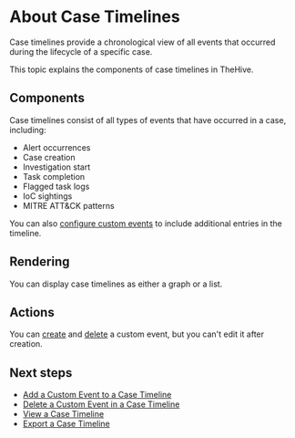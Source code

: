 # About Case Timelines

<!-- md:license Gold --> <!-- md:license Platinum -->

Case timelines provide a chronological view of all events that occurred during the lifecycle of a specific case.

This topic explains the components of case timelines in TheHive.

## Components

Case timelines consist of all types of events that have occurred in a case, including:

* Alert occurrences
* Case creation
* Investigation start
* Task completion
* Flagged task logs
* IoC sightings
* MITRE ATT&CK patterns

You can also [configure custom events](add-custom-event-timeline.md) to include additional entries in the timeline.

## Rendering

You can display case timelines as either a graph or a list.

## Actions

You can [create](add-custom-event-timeline.md) and [delete](delete-custom-event-timeline.md) a custom event, but you can't edit it after creation.

<h2>Next steps</h2>

* [Add a Custom Event to a Case Timeline](add-custom-event-timeline.md)
* [Delete a Custom Event in a Case Timeline](delete-custom-event-timeline.md)
* [View a Case Timeline](view-case-timeline.md)
* [Export a Case Timeline](export-case-timeline.md)
